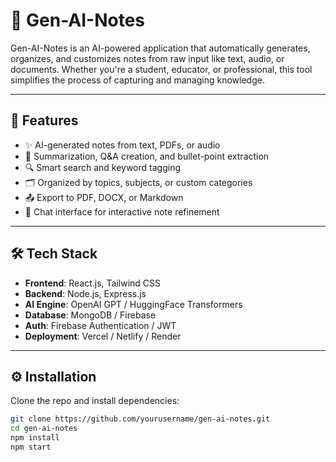 # 📘 Gen-AI-Notes

Gen-AI-Notes is an AI-powered application that automatically generates, organizes, and customizes notes from raw input like text, audio, or documents. Whether you're a student, educator, or professional, this tool simplifies the process of capturing and managing knowledge.

---

## 🚀 Features

- ✨ AI-generated notes from text, PDFs, or audio
- 🧠 Summarization, Q&A creation, and bullet-point extraction
- 🔍 Smart search and keyword tagging
- 🗂 Organized by topics, subjects, or custom categories
- 📤 Export to PDF, DOCX, or Markdown
- 🧾 Chat interface for interactive note refinement

---

## 🛠️ Tech Stack

- **Frontend**: React.js, Tailwind CSS  
- **Backend**: Node.js, Express.js  
- **AI Engine**: OpenAI GPT / HuggingFace Transformers  
- **Database**: MongoDB / Firebase  
- **Auth**: Firebase Authentication / JWT  
- **Deployment**: Vercel / Netlify / Render  

---

## ⚙️ Installation

Clone the repo and install dependencies:

```bash
git clone https://github.com/yourusername/gen-ai-notes.git
cd gen-ai-notes
npm install
npm start
